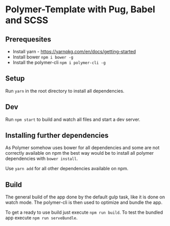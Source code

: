# Polymer-Template with Pug, Babel and SCSS

## Prerequesites
* Install yarn - https://yarnpkg.com/en/docs/getting-started
* Install bower `npm i bower -g`
* Install the polymer-cli `npm i polymer-cli -g`


## Setup
Run `yarn` in the root directory to install all dependencies.


## Dev
Run `npm start` to build and watch all files and start a dev server.


## Installing further dependencies
As Polymer somehow uses bower for all dependencies and some are not correctly available on npm
the best way would be to install all polymer dependencies with `bower install`.

Use `yarn add` for all other dependencies available on npm.


## Build
The general build of the app done by the default gulp task, like it is done on watch mode.
The polymer-cli is then used to optimize and bundle the app.

To get a ready to use build just execute `npm run build`.
To test the bundled app execute `npm run serveBundle`.
